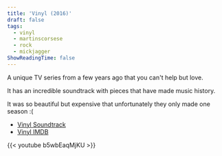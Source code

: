 ```yaml
---
title: 'Vinyl (2016)'
draft: false
tags:
  - vinyl
  - martinscorsese
  - rock
  - mickjagger
ShowReadingTime: false
---
```


A unique TV series from a few years ago that you can't help but love. 

It has an incredible soundtrack with pieces that have made music history.

It was so beautiful but expensive that unfortunately they only made one season :(

- [Vinyl Soundtrack](https://open.spotify.com/playlist/5d9NHMLqKRb4eGBmTozqpa?si=44d8f2f1cda5420e)
- [Vinyl IMDB](https://www.imdb.com/title/tt3186130/)

{{< youtube b5wbEaqMjKU >}}



